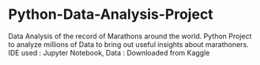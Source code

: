 # Python-Data-Analysis-Project
Data Analysis of the record of Marathons around the world. Python Project to analyze millions of Data to bring out useful insights about marathoners. IDE used : Jupyter Notebook, Data : Downloaded from Kaggle
